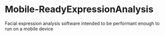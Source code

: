 # Mobile-ReadyExpressionAnalysis
Facial expression analysis software intended to be performant enough to run on a mobile device

